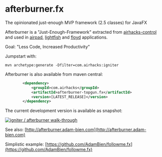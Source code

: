 afterburner.fx
==============

The opinionated just-enough MVP framework (2.5 classes) for JavaFX

Afterburner is a "Just-Enough-Framework" extracted from [airhacks-control](https://github.com/AdamBien/airhacks-control) and used in [airpad](https://github.com/AdamBien/airpad), [lightfish](https://github.com/AdamBien/lightfish) and [floyd](https://github.com/AdamBien/floyd) applications. 

Goal: "Less Code, Increased Productivity"

Jumpstart with:

```shell
mvn archetype:generate -Dfilter=com.airhacks:igniter
```



Afterburner is also available from maven central:
```xml
        <dependency>
            <groupId>com.airhacks</groupId>
            <artifactId>afterburner-topgun.fx</artifactId>
            <version>[LATEST_RELEASE]</version>
        </dependency>
```
The current development version is available as snapshot:

[![igniter / afterburner walk-through](https://i1.ytimg.com/vi/xqkbu1IrHSw/mqdefault.jpg)](https://www.youtube.com/watch?v=xqkbu1IrHSw)

See also: [http://afterburner.adam-bien.com](http://afterburner.adam-bien.com)

Simplistic example:  [https://github.com/AdamBien/followme.fx](https://github.com/AdamBien/followme.fx)
